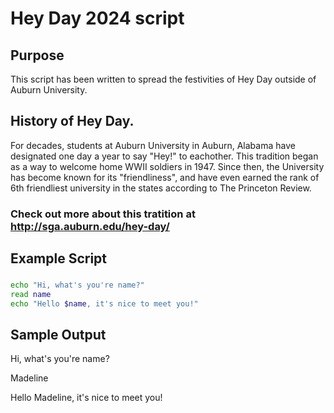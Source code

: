 # Hey Day 2024 script
## Purpose
 This script has been written to spread the festivities of Hey Day outside of Auburn University. 
## History of Hey Day.
 For decades, students at Auburn University in Auburn, Alabama have designated one day a year to say "Hey!" to eachother. This tradition began as a way to welcome home WWII soldiers in 1947. Since then, the University has become known for its "friendliness", and have even earned the rank of 6th friendliest university in the states according to The Princeton Review.
### Check out more about this tratition at http://sga.auburn.edu/hey-day/
## Example Script
### 
``` bash
echo "Hi, what's you're name?"
read name
echo "Hello $name, it's nice to meet you!"
```
## Sample Output
Hi, what's you're name?

Madeline

Hello Madeline, it's nice to meet you!

